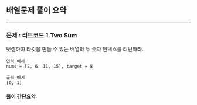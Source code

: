 ## 배열문제 풀이 요약

---
### 문제 : 리트코드 1.Two Sum
덧셈하여 타깃을 만들 수 있는 배열의 두 숫자 인덱스를 리턴하라.   

```
입력 예시
nums = [2, 6, 11, 15], target = 8

출력 예시
[0, 1]
```

#### 풀이 간단요약